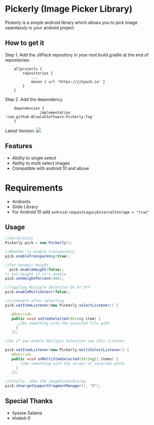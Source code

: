 # Pickerly (Image Picker Library)

Pickerly is a simple android library which allows you to pick image seamlessly in your android
project

## How to get it

Step 1. Add the JitPack repository in your root build.gradle at the end of repositories:

```
	allprojects {
		repositories {
			...
			maven { url 'https://jitpack.io' }
		}
	}
```

Step 2. Add the dependency

```
	dependencies {
                implementation 'com.github.BlueCatSoftware:Pickerly:Tag'
	}
```

Latest
Version: [![](https://jitpack.io/v/BlueCatSoftware/Pickerly.svg)](https://jitpack.io/#BlueCatSoftware/Pickerly)
## Features

- Ability to single select
- Ability to multi select images
- Compatible with android 10 and above

# Requirements

- Androidx
- Glide Library
- For Android 10 add `android:requestLegacyExternalStorage = "true"`

## Usage

``` java
//Declaration
Pickerly pick = new Pickerly();

//Whether to enable transparency
pick.enableTransparency(true);

//For Dynamic Height
  pick.enableHeight(false);
// Set height if it's enable
pick.setHeightPercent(400);

//Toggling Multiple Selection On Or Off
pick.enableMultiSelect(false); 

//Listeners after selecting
pick.setItemListener(new Pickerly.selectListener() {

   @Override
   public void onItemSelected(String item) {
      //Do something with the selected file path
     }
   });

//Or if you enable Multiple Selection use this listener

pick.setItemListener(new Pickerly.multiSelectListener() {
   @Override
   public void onMultiItemSelected(String[] items) {
       //Do something with the arrays of selected paths		
     }
   });

//Finally, show the imagePickerDialog
pick.show(getSupportFragmentManager(), "0");
```


## Special Thanks
- Ilyasse Salama
- khaled-0
